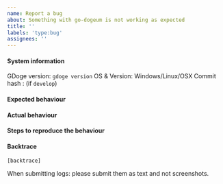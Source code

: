 ```yaml
---
name: Report a bug
about: Something with go-dogeum is not working as expected
title: ''
labels: 'type:bug'
assignees: ''
---
```


#### System information

GDoge version: `gdoge version`
OS & Version: Windows/Linux/OSX
Commit hash : (if `develop`)

#### Expected behaviour


#### Actual behaviour


#### Steps to reproduce the behaviour


#### Backtrace

````
[backtrace]
````

When submitting logs: please submit them as text and not screenshots.